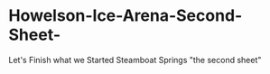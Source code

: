 # Howelson-Ice-Arena-Second-Sheet-
Let's Finish what we Started Steamboat Springs "the second sheet"
